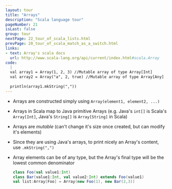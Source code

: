 ```yaml
---
layout: tour
title: "Arrays"
description: "Scala language tour"
pageNumber: 21
isLast: false
group: tour
nextPage: 22_tour_of_scala_lists.html
prevPage: 20_tour_of_scala_match_as_a_switch.html
links:
- text: Array's scala docs
  url: http://www.scala-lang.org/api/current/index.html#scala.Array
code:
  |
  val array1 = Array(1, 2, 3) //Mutable array of type Array[Int]  
  val array2 = Array("a", 2, true) //Mutable array of type Array[Any]  
  
  println(array1.mkString(","))  
---
```


- Arrays are constructed simply using `Array(element1, element2, ...)`
- Arrays in Scala map to Java primitive Arrays (e.g. Java's `int[]` is Scala's `Array[Int]`, Java's `String[]` is `Array[String]` in Scala)
- Arrays are *mutable* (can't change it's size once created, but can modify it's elements)
- Since they are using Java's arrays, to print nicely an Array's content, use `.mkString(",")`
- Array elements can be of any type, but the Array's final type will be the lowest common denominator 

  ```scala
  class Foo(val value1:Int)
  class Bar(value1:Int, val value2:Int) extends Foo(value1)
  val list:Array[Foo] = Array(new Foo(1), new Bar(2,3))
  ```